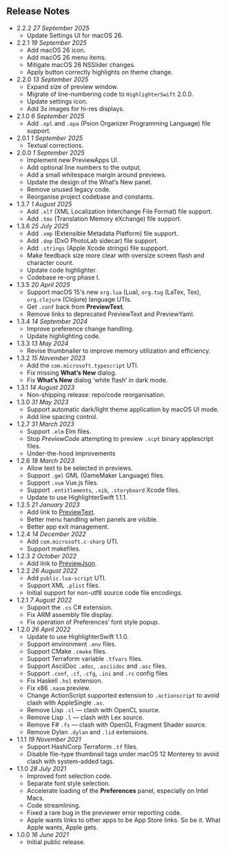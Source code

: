 ## Release Notes

- 2.2.2 *27 September 2025*
    - Update Settings UI for macOS 26.
- 2.2.1 *19 September 2025*
    - Add macOS 26 icon.
    - Add macOS 26 menu items.
    - Mitigate macOS 26 NSSlider changes.
    - Apply button correctly highlights on theme change.
- 2.2.0 *13 September 2025*
    - Expand size of preview window.
    - Migrate of line-numbering code to `HighlighterSwift` 2.0.0.
    - Update settings icon.
    - Add 3x images for hi-res displays.
- 2.1.0 *6 September 2025*
    - Add `.opl` and `.opa` (Psion Organizer Programming Language) file support.
- 2.0.1 *1 September 2025*
    - Textual corrections.
- 2.0.0 *1 September 2025*
    - Implement new PreviewApps UI.
    - Add optional line numbers to the output.
    - Add a small whitespace margin around previews.
    - Update the design of the What’s New panel.
    - Remove unused legacy code.
    - Reorganise project codebase and constants.
- 1.3.7 *1 August 2025*
    - Add `.xlf` (XML Localization Interchange File Format) file support.
    - Add `.tmx` (Translation Memory eXchange) file support.
- 1.3.6 *25 July 2025*
    - Add `.xmp` (Extensible Metadata Platform) file support.
    - Add `.dop` (DxO PhotoLab sidecar) file support.
    - Add `.strings` (Apple Xcode strings) file suppport.
    - Make feedback size more clear with oversize screen flash and character count.
    - Update code highlighter.
    - Codebase re-org phase I.
- 1.3.5 *20 April 2025*
    - Support macOS 15's new `org.lua` (Lua), `org.tug` (LaTex, Tex), `org.clojure` (Clojure) language UTIs.
    - Get `.conf` back from <b>PreviewText</b>.
    - Remove links to deprecated PreviewText and PreviewYaml.
- 1.3.4 *14 September 2024*
    - Improve preference change handling.
    - Update highlighting code.
- 1.3.3 *13 May 2024*
    - Revise thumbnailer to improve memory utilization and efficiency.
- 1.3.2 *15 November 2023*
    - Add the `com.microsoft.typescript` UTI.
    - Fix missing **What’s New** dialog.
    - Fix **What’s New** dialog ‘white flash’ in dark mode.
- 1.3.1 *14 August 2023*
    - Non-shipping release: repo/code reorganisation.
- 1.3.0 *31 May 2023*
    - Support automatic dark/light theme application by macOS UI mode.
    - Add line spacing control.
- 1.2.7 *31 March 2023*
    - Support `.elm` Elm files.
    - Stop *PreviewCode* attempting to preview `.scpt` binary applescript files.
    - Under-the-hood improvements
- 1.2.6 *18 March 2023*
    - Allow text to be selected in previews.
    - Support `.gml` GML (GameMaker Language) files.
    - Support `.vue` Vue.js files.
    - Support `.entitlements`, `.xib`, `.storyboard` Xcode files.
    - Update to use HighlighterSwift 1.1.1.
- 1.2.5 *21 January 2023*
    - Add link to [PreviewText](https://smittytone.net/previewtext/index.html).
    - Better menu handling when panels are visible.
    - Better app exit management.
- 1.2.4 *14 December 2022*
    - Add `com.microsoft.c-sharp` UTI.
    - Support makefiles.
- 1.2.3 *2 October 2022*
    - Add link to [PreviewJson](https://smittytone.net/previewjson/index.html).
- 1.2.2 *26 August 2022*
    - Add `public.lua-script` UTI.
    - Support XML `.plist` files.
    - Initial support for non-utf8 source code file encodings.
- 1.2.1 *7 August 2022*
    - Support the `.cs` C# extension.
    - Fix ARM assembly file display.
    - Fix operation of Preferences’ font style popup.
- 1.2.0 *26 April 2022*
    - Update to use HighlighterSwift 1.1.0.
    - Support environment `.env` files.
    - Support CMake `.cmake` files.
    - Support Terraform variable `.tfvars` files.
    - Support AsciiDoc `.adoc`, `.asciidoc` and `.asc` files.
    - Support `.conf`, `.cf`, `.cfg`, `.ini` and `.rc` config files
    - Fix Haskell `.hsl` extension.
    - Fix x86 `.nasm` preview.
    - Change ActionScript supported extension to `.actionscript` to avoid clash with AppleSingle `.as`.
    - Remove Lisp `.cl` — clash with OpenCL source.
    - Remove Lisp `.l` — clash with Lex source.
    - Remove F# `.fs` — clash with OpenGL Fragment Shader source.
    - Remove Dylan `.dylan` and `.lid` extensions.
- 1.1.1 *19 November 2021*
    - Support HashiCorp Terraform `.tf` files.
    - Disable file-type thumbnail tags under macOS 12 Monterey to avoid clash with system-added tags.
- 1.1.0 *28 July 2021*
    - Improved font selection code.
    - Separate font style selection.
    - Accelerate loading of the **Preferences** panel, especially on Intel Macs.
    - Code streamlining.
    - Fixed a rare bug in the previewer error reporting code.
    - Apple wants links to other apps to be App Store links. So be it. What Apple wants, Apple gets.
- 1.0.0 *16 June 2021*
    - Initial public release.
